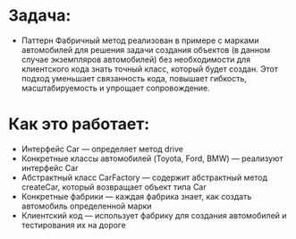 Задача:
=
- Паттерн Фабричный метод реализован в примере с марками автомобилей для решения задачи создания объектов (в данном случае экземпляров автомобилей) без необходимости для клиентского кода знать точный класс, который будет создан. Этот подход уменьшает связанность кода, повышает гибкость, масштабируемость и упрощает сопровождение.

Как это работает:
=
- Интерфейс Car — определяет метод drive
- Конкретные классы автомобилей (Toyota, Ford, BMW) — реализуют интерфейс Car
- Абстрактный класс CarFactory — содержит абстрактный метод createCar, который возвращает объект типа Car
- Конкретные фабрики — каждая фабрика знает, как создать автомобиль определенной марки
- Клиентский код — использует фабрику для создания автомобилей и тестирования их на дороге